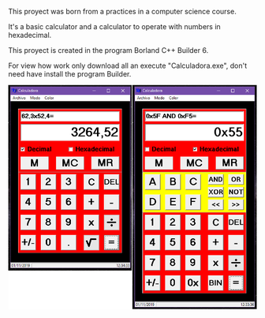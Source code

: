 This proyect was born from a practices in a computer science course.

It's a basic calculator and a calculator to operate with numbers in hexadecimal.

This proyect is created in the program Borland C++ Builder 6.

For view how work only download all an execute "Calculadora.exe", don't need have install the program Builder.

![Screenshot](CalNorHex.PNG)
